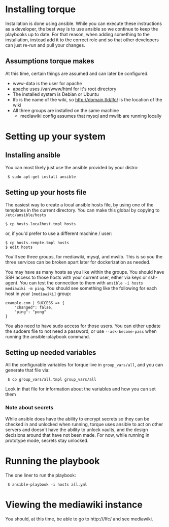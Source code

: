 # Installing torque

Installation is done using ansible.  While you can execute these instructions as
a developer, the best way is to use ansible so we continue to keep the playbooks
up to date.  For that reason, when adding something to the installation, instead
add it to the correct role and so that other developers can just re-run and pull
your changes.

## Assumptions torque makes

At this time, certain things are assumed and can later be configured.

* www-data is the user for apache
* apache uses /var/www/html for it's root directory
* The installed system is Debian or Ubuntu
* lfc is the name of the wiki, so http://domain.tld/lfc/ is the location of the wiki
* All three groups are installed on the same machine
  * mediawiki config assumes that mysql and mwlib are running locally

# Setting up your system

## Installing ansible

You can most likely just use the ansible provided by your distro:

```ShellSession
 $ sudo apt-get install ansible
```

## Setting up your hosts file

The easiest way to create a local ansible hosts file, by using one of the templates
in the current directory.  You can make this global by copying to `/etc/ansible/hosts`

```
$ cp hosts.localhost.tmpl hosts
```

or, if you'd prefer to use a different machine / user:
```
$ cp hosts.rempte.tmpl hosts
$ edit hosts
```

You'll see three groups, for mediawiki, mysql, and mwlib.  This is so you
the three services can be broken apart later for dockerization as needed.

You may have as many hosts as you like within the groups.  You should have
SSH access to those hosts with your current user, either via keys or ssh-agent.
You can test the connection to them with `ansible -i hosts mediawiki -m ping`.
You should see something like the following for each host in your `[mediawiki]`
group:

```
example.com | SUCCESS => {
    "changed": false, 
    "ping": "pong"
}
```

You also need to have sudo access for those users.  You can either update the
sudoers file to not need a password, or use `--ask-become-pass` when running the
ansible-playbook command.

## Setting up needed variables

All the configurable variables for torque live in `group_vars/all`, and you can
generate that file via:

```ShellSesssion
 $ cp group_vars/all.tmpl group_vars/all
```

Look in that file for information about the variables and how you can set them

### Note about secrets

While ansible does have the ability to encrypt secrets so they can be checked in
and unlocked when running, torque uses ansible to act on other servers and
doesn't have the ability to unlock vaults, and the design decisions around that
have not been made.  For now, while running in prototype mode, secrets stay
unlocked.

# Running the playbook

The one liner to run the playbook:

```ShellSesssion
 $ ansible-playbook -i hosts all.yml
```

# Viewing the mediawiki instance

You should, at this time, be able to go to http://<host>/lfc/ and see mediawiki.
